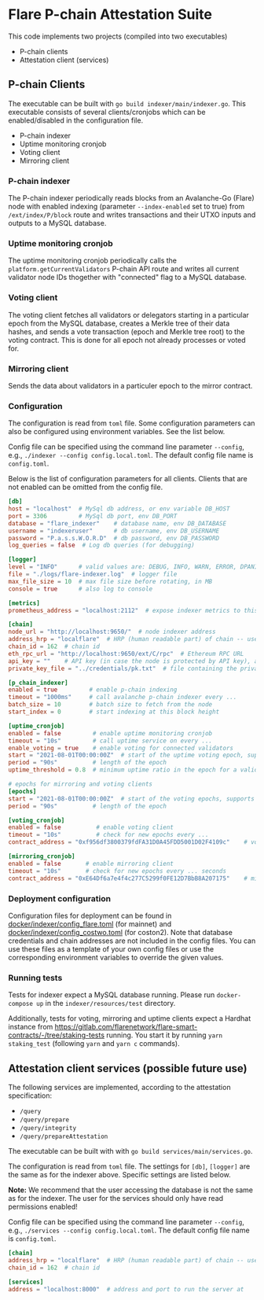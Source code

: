 # Flare P-chain Attestation Suite

This code implements two projects (compiled into two executables)

* P-chain clients
* Attestation client (services)

## P-chain Clients

The executable can be built with `go build indexer/main/indexer.go`.
This executable consists of several clients/cronjobs which can be enabled/disabled in the configuration file.

* P-chain indexer
* Uptime monitoring cronjob
* Voting client
* Mirroring client

### P-chain indexer

The P-chain indexer periodically reads blocks from an Avalanche-Go (Flare) node with
enabled indexing (parameter `--index-enabled` set to true) from `/ext/index/P/block` route and writes transactions and their UTXO inputs and outputs to a MySQL database.

### Uptime monitoring cronjob

The uptime monitoring cronjob periodically calls the `platform.getCurrentValidators` P-chain API route and writes all current validator node IDs thogether with "connected" flag to a MySQL database.

### Voting client

The voting client fetches all validators or delegators starting in a particular epoch from the MySQL database, creates a Merkle tree of their data hashes, and sends a vote transaction (epoch and Merkle tree root) to the voting contract.
This is done for all epoch not already processes or voted for.

### Mirroring client

Sends the data about validators in a particuler epoch to the mirror contract.

### Configuration

The configuration is read from `toml` file. Some configuration
parameters can also be configured using environment variables. See the list below.

Config file can be specified using the command line parameter `--config`, e.g., `./indexer --config config.local.toml`. The default config file name is `config.toml`.

Below is the list of configuration parameters for all clients. Clients that are not enabled can be omitted from the config file.

```toml
[db]
host = "localhost"  # MySql db address, or env variable DB_HOST
port = 3306         # MySql db port, env DB_PORT
database = "flare_indexer"    # database name, env DB_DATABASE
username = "indexeruser"      # db username, env DB_USERNAME
password = "P.a.s.s.W.O.R.D"  # db password, env DB_PASSWORD
log_queries = false  # Log db queries (for debugging)

[logger]
level = "INFO"      # valid values are: DEBUG, INFO, WARN, ERROR, DPANIC, PANIC, FATAL (as in zap logger)
file = "./logs/flare-indexer.log"  # logger file
max_file_size = 10  # max file size before rotating, in MB
console = true      # also log to console

[metrics]
prometheus_address = "localhost:2112"  # expose indexer metrics to this address (empty value does not expose this endpoint)

[chain]
node_url = "http://localhost:9650/"  # node indexer address
address_hrp = "localflare"  # HRP (human readable part) of chain -- used to properly encode/decode addresses
chain_id = 162  # chain id
eth_rpc_url = "http://localhost:9650/ext/C/rpc"  # Ethereum RPC URL
api_key = ""    # API key (in case the node is protected by API key), adds ?x-apikey=... to all requests if not empty
private_key_file = "../credentials/pk.txt"  # file containing the private key of an account (for voting and mirroring clients), in hex

[p_chain_indexer]
enabled = true         # enable p-chain indexing
timeout = "1000ms"     # call avalanche p-chain indexer every ...
batch_size = 10        # batch size to fetch from the node
start_index = 0        # start indexing at this block height

[uptime_cronjob]
enabled = false         # enable uptime monitoring cronjob
timeout = "10s"         # call uptime service on every ...
enable_voting = true    # enable voting for connected validators
start = "2021-08-01T00:00:00Z"  # start of the uptime voting epoch, supports also unix timestamp as a number
period = "90s"          # length of the epoch
uptime_threshold = 0.8  # minimum uptime ratio in the epoch for a validator to be considered connected

# epochs for mirroring and voting clients
[epochs]
start = "2021-08-01T00:00:00Z"  # start of the voting epochs, supports also unix timestamp as a number
period = "90s"          # length of the epoch

[voting_cronjob]
enabled = false          # enable voting client
timeout = "10s"          # check for new epochs every ...
contract_address = "0xf956df3800379fdFA31D0A45FDD5001D02F4109c"    # voting contract address

[mirroring_cronjob]
enabled = false       # enable mirroring client
timeout = "10s"       # check for new epochs every ... seconds
contract_address = "0xE64Df6a7e4f4c277C5299f0FE12D7BbB8A207175"    # mirror contract address
```

### Deployment configuration

Configuration files for deployment can be found in [docker/indexer/config_flare.toml](docker/indexer/config_flare.toml) (for mainnet) and [docker/indexer/config_costwo.toml](docker/indexer/config_costwo.toml) (for coston2). Note that database credentials and chain addresses are not included in the config files. You can use these files as a template of your own config files or use the corresponding environment variables to override the given values.

### Running tests

Tests for indexer expect a MySQL database running. Please run `docker-compose up` in the `indexer/resources/test` directory.

Additionally, tests for voting, mirroring and uptime clients expect a Hardhat instance from <https://gitlab.com/flarenetwork/flare-smart-contracts/-/tree/staking-tests> running. You start it by running
`yarn staking_test` (following `yarn` and `yarn c` commands).


## Attestation client services (possible future use)

The following services are implemented, according to the attestation specification:

* `/query`
* `/query/prepare`
* `/query/integrity`
* `/query/prepareAttestation`

The executable can be built with with `go build services/main/services.go`.

The configuration is read from `toml` file.
The settings for `[db]`, `[logger]` are the same as for the indexer above.
Specific settings are listed below.

**Note:** We recommend that the user accessing the database is not the same as for the indexer. The user for the services should only have read permissions enabled!

Config file can be specified using the command line parameter `--config`, e.g., `./services --config config.local.toml`. The default config file name is `config.toml`.

```toml
[chain]
address_hrp = "localflare"  # HRP (human readable part) of chain -- used to properly encode/decode addresses
chain_id = 162  # chain id

[services]
address = "localhost:8000"  # address and port to run the server at
```

